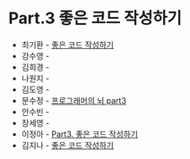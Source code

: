 # Part.3 좋은 코드 작성하기

- 최기환 - [좋은 코드 작성하기](https://www.blog.gihwan-dev.com/posts/book-study-programmers-brain-part-3/)
- 강수영 - []()
- 김희경 - []()
- 나원지 - []()
- 김도영 - []()
- 문수정 - [프로그래머의 뇌 part3](https://velog.io/@coffeeeee/pr-brain-3)
- 안수빈 - []()
- 장세영 - []()
- 이정아 - [Part3. 좋은 코드 작성하기](https://sulfuric-banjo-5a8.notion.site/Part3-110ca0c5c634805a999ad565523339f9?pvs=4)
- 김지나 - [좋은 코드 작성하기](https://zzinao.notion.site/Part-3-10aeefa58ec880a69473f91adbcd0e94?pvs=4)
